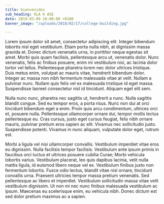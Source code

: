 ```yaml
---
title: bienvenidos
sub_heading: OLA K ASE
date: 2019-03-09 16:00:00 +0100
banner_image: "/uploads/2018/02/17/college-building.jpg"

---
```

Lorem ipsum dolor sit amet, consectetur adipiscing elit. Integer bibendum lobortis nisl eget vestibulum. Etiam porta nulla nibh, at dignissim massa gravida et. Donec dictum venenatis urna, in porttitor neque egestas sit amet. Morbi quis quam facilisis, pellentesque arcu ut, venenatis dolor. Nunc venenatis, felis ac finibus posuere, enim mi vestibulum nisi, ac lacinia dolor tortor vel tellus. Pellentesque pharetra lorem nec dolor ultrices tristique. Duis metus enim, volutpat ac mauris vitae, hendrerit bibendum dolor. Integer ac massa non nibh fermentum malesuada vitae at velit. Nullam a pulvinar nunc. Nullam quis felis vel ex malesuada tristique id eget massa. Suspendisse laoreet consectetur nisl id tincidunt. Aliquam eget elit sem.

Nulla nunc nunc, pharetra nec sagittis ut, hendrerit a nunc. Nulla sagittis blandit congue. Sed eu tempor eros, a porta risus. Nunc non dui at orci tincidunt bibendum eget a enim. Proin quis arcu condimentum, ultrices orci et, posuere nulla. Pellentesque ullamcorper ornare dui, tempor mollis lectus pellentesque eu. Cras cursus, justo eget cursus feugiat, felis nibh ornare mauris, pulvinar pretium eros sapien ac elit. Vivamus nec sollicitudin justo. Suspendisse potenti. Vivamus in nunc aliquam, vulputate dolor eget, rutrum est.

Morbi a ligula vel nisi ullamcorper convallis. Vestibulum imperdiet vitae eros eu dignissim. Nulla facilisis tempor facilisis. Vestibulum ante ipsum primis in faucibus orci luctus et ultrices posuere cubilia Curae; Morbi vehicula lobortis varius. Vestibulum placerat, leo quis dapibus lacinia, velit nulla mattis ligula, id euismod libero neque vel ex. Vestibulum finibus justo non fermentum lobortis. Fusce odio lectus, blandit vitae nisl ornare, tincidunt convallis urna. Praesent ultricies tempor massa pretium venenatis. Sed pellentesque ac libero et imperdiet. Vestibulum sollicitudin massa vitae velit vestibulum dignissim. Ut non mi nec nunc finibus malesuada vestibulum ac ipsum. Maecenas eu scelerisque enim, eu vehicula nibh. Donec dictum est sed dolor pretium maximus ac a sapien.
